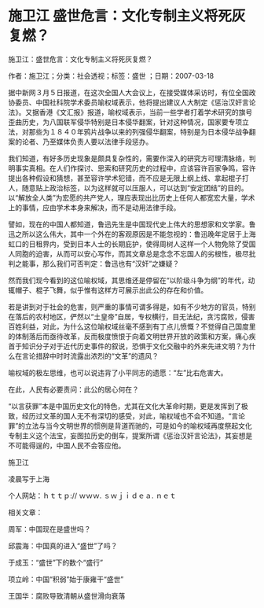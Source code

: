# 施卫江  盛世危言：文化专制主义将死灰复燃？

施卫江：盛世危言：文化专制主义将死灰复燃？

作者：施卫江；分类：社会透视；标签：盛世 ；日期：2007-03-18

据中新网３月５日报道，在这次全国人大会议上，在接受媒体采访时，有位全国政协委员、中国社科院学术委员喻权域表示，他将提出建议人大制定《惩治汉奸言论法》。又据香港《文汇报》报道，喻权域表示，当前一些学者打着学术研究的旗号歪曲历史，为八国联军侵华特别是日本侵华翻案，针对这种情况，国家要专项立法，对那些为１８４０年鸦片战争以来的列强侵华翻案，特别是为日本侵华战争翻案的论者、乃至媒体负责人要以法律手段惩办。

我们知道，有好多历史现象是颇具复杂性的，需要作深入的研究方可理清脉络，判明事实真相。在人们作探讨、思索和研究历史的过程中，应该容许百家争鸣，容许提出各种假设和猜想，甚至容许学术犯错，而不应是无限上纲上线、拿起棍子打人，随意贴上政治标签，以为这样就可以压服人，可以达到“安定团结”的目的。以“解放全人类”为宏愿的共产党人，理应表现出比历史上任何人都宽宏大量，学术上的事情，应由学术本身来解决，而不是动用法律手段。

譬如，现在的中国人都知道，鲁迅先生是中国现代史上伟大的思想家和文学家。鲁迅之所以这么伟大，其中一个外在的客观原因是不能忽视的：鲁迅晚年定居于上海虹口的日租界内，受到日本人士的长期庇护，使得周树人这样一个人物免除了受国人同胞的迫害，从而可以安心写作，而其文章总是念念不忘国人的劣根性，极尽批判之能事，那么我们可否判定：鲁迅也有“汉奸”之嫌疑？

然而我们现今看到的这位喻权域，其思维还是停留在“以阶级斗争为纲”的年代，动辄帽子、棍子飞舞，似乎惟有这样方可展示出此公的存在和价值。

若是讲到对于社会的危害，则严重的事情可谓多得是，如有不少地方的官员，特别在落后的农村地区，俨然以“土皇帝”自居，专权横行，目无法纪，贪污腐败，侵害百姓利益，对此，为什么这位喻权域丝毫不感到有丁点儿愤慨？不觉得自己国度里的体制落后而亟待改革，反而极度愤恨于向着文明世界开放的政策和方案，痛心疾首于知识分子对于近代历史事件的叙说，恐惧于文化交融中的外来先进文明？为什么在言论措辞中时时流露出浓烈的“文革”的遗风？

喻权域的极左思维，也可以说违背了小平同志的遗愿：“左”比右危害大。

在此，人民有必要责问：此公的居心何在？

“以言获罪”本是中国历史文化的特色，尤其在文化大革命时期，更是发挥到了极致，经历过文革的国人无不有深切的感受，对此，喻权域也不会不知道。“言论罪”的立法与当今文明世界的惯例是背道而驰的，可是如今的喻权域再度祭起文化专制主义这个法宝，妄图拉历史的倒车，提案所谓《惩治汉奸言论法》，其妄想是不可能得逞的，中国人民不会答应他。

施卫江

凌晨写于上海

个人网站：ｈｔｔｐ:// ｗｗｗ. ｓｗｊｉｄｅａ. ｎｅｔ



相关文章：

周军：中国现在是盛世吗？

邱震海：中国真的进入“盛世”了吗？

于成玉：“盛世”下的数个“盛行”

项立岭：中国“积弱”始于康雍干“盛世”

王国华：腐败导致清朝从盛世滑向衰落